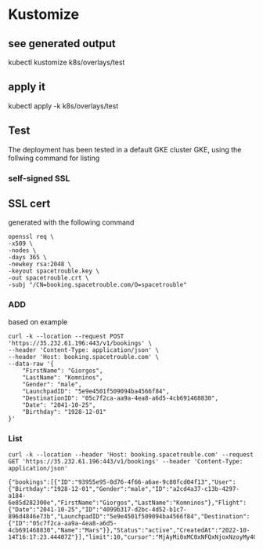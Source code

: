 # Kustomize

## see generated output
kubectl kustomize k8s/overlays/test

## apply it
kubectl apply -k k8s/overlays/test

## Test
The deployment has been tested in a default GKE cluster GKE, using the follwing command for listing

### self-signed SSL
## SSL cert
generated with the following command

```
openssl req \
-x509 \
-nodes \
-days 365 \
-newkey rsa:2048 \
-keyout spacetrouble.key \
-out spacetrouble.crt \
-subj "/CN=booking.spacetrouble.com/O=spacetrouble"
```

### ADD

based on example
```
curl -k --location --request POST 'https://35.232.61.196:443/v1/bookings' \
--header 'Content-Type: application/json' \
--header 'Host: booking.spacetrouble.com' \
--data-raw '{
    "FirstName": "Giorgos",
    "LastName": "Komninos",
    "Gender": "male",
    "LaunchpadID": "5e9e4501f509094ba4566f84",
    "DestinationID": "05c7f2ca-aa9a-4ea8-a6d5-4cb691468830",
    "Date": "2041-10-25",
    "Birthday": "1928-12-01"
}'
```

### List
`curl -k --location --header 'Host: booking.spacetrouble.com' --request GET 'https://35.232.61.196:443/v1/bookings' --header 'Content-Type: application/json'`

```
{"bookings":[{"ID":"93955e95-0d76-4f66-a6ae-9c80fcd04f13","User":{"Birthday":"1928-12-01","Gender":"male","ID":"a2cd4a37-c13b-4297-a184-6e85d282300e","FirstName":"Giorgos","LastName":"Komninos"},"Flight":{"Date":"2041-10-25","ID":"4099b317-d2bc-4d52-b1c7-896d4846e73b","LaunchpadID":"5e9e4501f509094ba4566f84","Destination":{"ID":"05c7f2ca-aa9a-4ea8-a6d5-4cb691468830","Name":"Mars"}},"Status":"active","CreatedAt":"2022-10-14T16:17:23.44407Z"}],"limit":10,"cursor":"MjAyMi0xMC0xNFQxNjoxNzoyMy40NDQwN1osOTM5NTVlOTUtMGQ3Ni00ZjY2LWE2YWUtOWM4MGZjZDA0ZjEz"
```